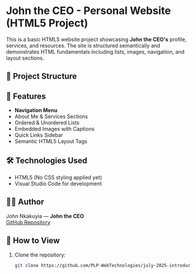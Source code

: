# John the CEO - Personal Website (HTML5 Project)

This is a basic HTML5 website project showcasing **John the CEO's** profile, services, and resources. The site is structured semantically and demonstrates HTML fundamentals including lists, images, navigation, and layout sections.

## 📁 Project Structure

## 🌟 Features
- **Navigation Menu**
- About Me & Services Sections
- Ordered & Unordered Lists
- Embedded Images with Captions
- Quick Links Sidebar
- Semantic HTML5 Layout Tags

## 🛠️ Technologies Used
- HTML5 (No CSS styling applied yet)
- Visual Studio Code for development



## 🧑‍💻 Author
John Nkakuyia — **John the CEO**  
[GitHub Repository](https://github.com/PLP-WebTechnologies/plp-webtechnologies-classroom-july2025-july-2025-introduction-to-html-5-introduction-to-html5-july-2)

## 🚀 How to View
1. Clone the repository:
   ```bash
   git clone https://github.com/PLP-WebTechnologies/july-2025-introduction-to-html-5-JohnNkakuyia.git
